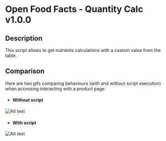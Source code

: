 # Open Food Facts - Quantity Calc v1.0.0

## Description
This script allows to get nutrients calculations with a custom value from the table.

## Comparison
Here are two gifs comparing behaviours (with and without script execution) when accessing interacting with a product page.

- #### Without script
![Alt text](doc/assets/original_behaviour.gif)

- #### With script
![Alt text](doc/assets/new_behaviour.gif)